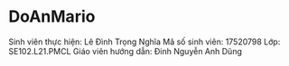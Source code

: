 # DoAnMario

Sinh viên thực hiện: Lê Đình Trọng Nghĩa
Mã số sinh viên: 17520798
Lớp: SE102.L21.PMCL
Giáo viên hướng dẫn: Đinh Nguyễn Anh Dũng
